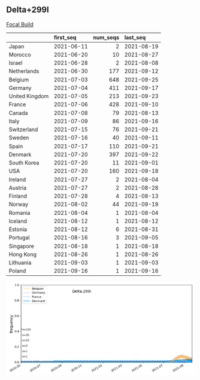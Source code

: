 

## Delta+299I
[Focal Build](https://nextstrain.org/groups/neherlab/ncov/Delta.299I?c=gt-S_299)

|                | first_seq   |   num_seqs | last_seq   |
|:---------------|:------------|-----------:|:-----------|
| Japan          | 2021-06-11  |          2 | 2021-08-19 |
| Morocco        | 2021-06-20  |         10 | 2021-08-27 |
| Israel         | 2021-06-28  |          2 | 2021-08-08 |
| Netherlands    | 2021-06-30  |        177 | 2021-09-12 |
| Belgium        | 2021-07-03  |        648 | 2021-09-25 |
| Germany        | 2021-07-04  |        411 | 2021-09-17 |
| United Kingdom | 2021-07-05  |        213 | 2021-09-23 |
| France         | 2021-07-06  |        428 | 2021-09-10 |
| Canada         | 2021-07-08  |         79 | 2021-08-13 |
| Italy          | 2021-07-09  |         86 | 2021-09-16 |
| Switzerland    | 2021-07-15  |         76 | 2021-09-21 |
| Sweden         | 2021-07-16  |         40 | 2021-09-11 |
| Spain          | 2021-07-17  |        110 | 2021-09-21 |
| Denmark        | 2021-07-20  |        397 | 2021-09-22 |
| South Korea    | 2021-07-20  |         11 | 2021-09-01 |
| USA            | 2021-07-20  |        160 | 2021-09-18 |
| Ireland        | 2021-07-27  |          2 | 2021-08-04 |
| Austria        | 2021-07-27  |          2 | 2021-08-28 |
| Finland        | 2021-07-28  |          4 | 2021-08-13 |
| Norway         | 2021-08-02  |         44 | 2021-09-19 |
| Romania        | 2021-08-04  |          1 | 2021-08-04 |
| Iceland        | 2021-08-12  |          1 | 2021-08-12 |
| Estonia        | 2021-08-12  |          6 | 2021-08-31 |
| Portugal       | 2021-08-16  |          3 | 2021-09-05 |
| Singapore      | 2021-08-18  |          1 | 2021-08-18 |
| Hong Kong      | 2021-08-26  |          1 | 2021-08-26 |
| Lithuania      | 2021-09-03  |          1 | 2021-09-03 |
| Poland         | 2021-09-16  |          1 | 2021-09-16 |

![Overall trends Delta.299I](/overall_trends_figures/overall_trends_Delta.299I.png)